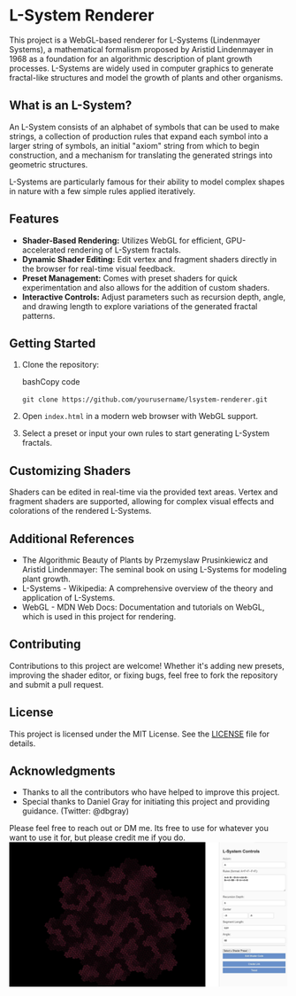 # L-System Renderer

This project is a WebGL-based renderer for L-Systems (Lindenmayer Systems), a mathematical formalism proposed by Aristid Lindenmayer in 1968 as a foundation for an algorithmic description of plant growth processes. L-Systems are widely used in computer graphics to generate fractal-like structures and model the growth of plants and other organisms.

## What is an L-System?

An L-System consists of an alphabet of symbols that can be used to make strings, a collection of production rules that expand each symbol into a larger string of symbols, an initial "axiom" string from which to begin construction, and a mechanism for translating the generated strings into geometric structures.

L-Systems are particularly famous for their ability to model complex shapes in nature with a few simple rules applied iteratively.

## Features

- **Shader-Based Rendering:** Utilizes WebGL for efficient, GPU-accelerated rendering of L-System fractals.
- **Dynamic Shader Editing:** Edit vertex and fragment shaders directly in the browser for real-time visual feedback.
- **Preset Management:** Comes with preset shaders for quick experimentation and also allows for the addition of custom shaders.
- **Interactive Controls:** Adjust parameters such as recursion depth, angle, and drawing length to explore variations of the generated fractal patterns.

## Getting Started

1. Clone the repository:
    
    bashCopy code
    
    `git clone https://github.com/yourusername/lsystem-renderer.git`
    
2. Open `index.html` in a modern web browser with WebGL support.
    
3. Select a preset or input your own rules to start generating L-System fractals.
    

## Customizing Shaders

Shaders can be edited in real-time via the provided text areas. Vertex and fragment shaders are supported, allowing for complex visual effects and colorations of the rendered L-Systems.

## Additional References

- The Algorithmic Beauty of Plants by Przemyslaw Prusinkiewicz and Aristid Lindenmayer: The seminal book on using L-Systems for modeling plant growth.
- L-Systems - Wikipedia: A comprehensive overview of the theory and application of L-Systems.
- WebGL - MDN Web Docs: Documentation and tutorials on WebGL, which is used in this project for rendering.

## Contributing

Contributions to this project are welcome! Whether it's adding new presets, improving the shader editor, or fixing bugs, feel free to fork the repository and submit a pull request.

## License

This project is licensed under the MIT License. See the [LICENSE](https://chat.openai.com/c/LICENSE) file for details.

## Acknowledgments

- Thanks to all the contributors who have helped to improve this project.
- Special thanks to Daniel Gray for initiating this project and providing guidance. (Twitter: @dbgray)

Please feel free to reach out or DM me.  Its free to use for whatever you want to use it for, but please credit me if you do.
![screenshot](https://github.com/danbgray/lsystem/blob/main/screenshot.jpg?raw=true)


